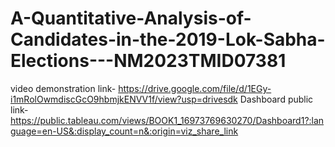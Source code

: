 # A-Quantitative-Analysis-of-Candidates-in-the-2019-Lok-Sabha-Elections---NM2023TMID07381
video demonstration link- https://drive.google.com/file/d/1EGy-i1mRolOwmdiscGcO9hbmjkENVV1f/view?usp=drivesdk
Dashboard public link- https://public.tableau.com/views/BOOK1_16973769630270/Dashboard1?:language=en-US&:display_count=n&:origin=viz_share_link
